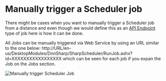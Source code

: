 # Manually trigger a Scheduler job

There might be cases when you want to manually trigger a Scheduler job from a distance and even though we would define this as an [API Endpoint](/dnnapiendpoint/index.html) type of job here is how it can be done.

All Jobs can be manually triggered via Web Service by using an URL similar to the one below:
http://URL/en-us/DesktopModules/DnnSharp/SharpScheduler/RunJob.ashx?id=XXXXXXXXXXXXXXXXX
which can be seen for each job if you expan the Job on the Jobs section.

![Manually trigger Scheduler Job](https://static.dnnsharp.com/documentation/manually_trigger_scheduler_job.png)